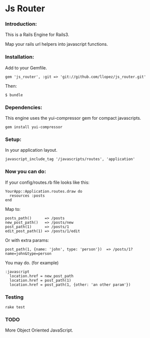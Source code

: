Js Router
=========

### Introduction:

This is a Rails Engine for Rails3.

Map your rails url helpers into javascript functions.

### Installation:

Add to your Gemfile.

    gem 'js_router', :git => 'git://github.com/llopez/js_router.git'

Then:

    $ bundle

### Dependencies:

This engine uses the yui-compressor gem for compact javascripts.

    gem install yui-compressor
    
### Setup:

In your application layout.

    javascript_include_tag '/javascripts/routes', 'application'
    
### Now you can do:

If your config/routes.rb file looks like this:

    YourApp::Application.routes.draw do
      resources :posts
    end

Map to:

    posts_path()      => /posts 
    new_post_path()   => /posts/new
    post_path(1)      => /posts/1
    edit_post_path(1) => /posts/1/edit

Or with extra params:

    post_path(1, {name: 'john', type: 'person'})  => /posts/1?name=john&type=person

You may do. (for example)

    :javascript
      location.href = new_post_path
      location.href = post_path(1)
      location.href = post_path(1, {other: 'an other param'})

### Testing

    rake test
    
### TODO

More Object Oriented JavaScript.